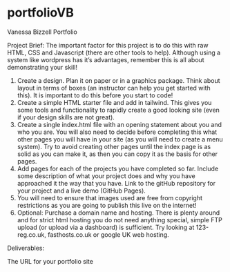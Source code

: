 # portfolioVB
Vanessa Bizzell Portfolio

Project Brief: 
The important factor for this project is to do this with raw HTML, CSS and Javascript (there are
other tools to help). Although using a system like wordpress has it’s advantages, remember this
is all about demonstrating your skill!

1. Create a design. Plan it on paper or in a graphics package. Think about layout in terms
of boxes (an instructor can help you get started with this). It is important to do this before
you start to code!
2. Create a simple HTML starter file and add in tailwind. This
gives you some tools and functionality to rapidly create a good looking site (even if your
design skills are not great). 
3. Create a single index.html file with an opening statement about you and who you are.
You will also need to decide before completing this what other pages you will have in
your site (as you will need to create a menu system). Try to avoid creating other pages
until the index page is as solid as you can make it, as then you can copy it as the basis
for other pages.
4. Add pages for each of the projects you have completed so far. Include some description
of what your project does and why you have approached it the way that you have. Link
to the gitHub repository for your project and a live demo (GitHub Pages).
5. You will need to ensure that images used are free from copyright restrictions as you are
going to publish this live on the internet!
6. Optional: Purchase a domain name and hosting. There is plenty around and for strict
html hosting you do not need anything special, simple FTP upload (or upload via a
dashboard) is sufficient. Try looking at 123-reg.co.uk, fasthosts.co.uk or google UK web
hosting.

Deliverables:

The URL for your portfolio site